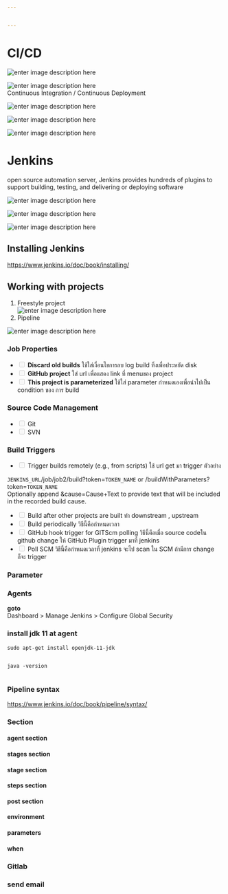 ```yaml
---


---
```


<h1 id="cicd">CI/CD</h1>
<p><img src="https://s3.ap-southeast-1.amazonaws.com/how2coding.com/jenkins/ci-cd.png" alt="enter image description here"></p>
<p><img src="https://s3.ap-southeast-1.amazonaws.com/how2coding.com/jenkins/cicd2.png" alt="enter image description here"><br>
Continuous Integration / Continuous Deployment</p>
<p><img src="https://s3.ap-southeast-1.amazonaws.com/how2coding.com/jenkins/cicd3.png" alt="enter image description here"></p>
<p><img src="https://s3.ap-southeast-1.amazonaws.com/how2coding.com/jenkins/cicd4.png" alt="enter image description here"></p>
<p><img src="https://s3.ap-southeast-1.amazonaws.com/how2coding.com/jenkins/cicdtool.png" alt="enter image description here"></p>
<h1 id="jenkins">Jenkins</h1>
<p>open source automation server, Jenkins provides hundreds of plugins to support building, testing, and delivering or deploying software</p>
<p><img src="https://s3.ap-southeast-1.amazonaws.com/how2coding.com/jenkins/jenkin1.png" alt="enter image description here"></p>
<p><img src="https://s3.ap-southeast-1.amazonaws.com/how2coding.com/jenkins/jenkin2.png" alt="enter image description here"></p>
<p><img src="https://s3.ap-southeast-1.amazonaws.com/how2coding.com/jenkins/jenkin3.png" alt="enter image description here"></p>
<h2 id="installing-jenkins">Installing Jenkins</h2>
<p><a href="https://www.jenkins.io/doc/book/installing/">https://www.jenkins.io/doc/book/installing/</a></p>
<h2 id="working-with-projects">Working with projects</h2>
<ol>
<li>Freestyle project<br>
<img src="https://s3.ap-southeast-1.amazonaws.com/how2coding.com/jenkins/jenkins5.jpg" alt="enter image description here"></li>
<li>Pipeline</li>
</ol>
<p><img src="https://s3.ap-southeast-1.amazonaws.com/how2coding.com/jenkins/pipe.png" alt="enter image description here"></p>
<h3 id="job-properties">Job Properties</h3>
<ul>
<li class="task-list-item"><input type="checkbox" class="task-list-item-checkbox" disabled=""> <strong>Discard old builds</strong> ใช้ใส่เงื่อนไขการลบ log build ทิ้งเพื่อประหยัด disk</li>
<li class="task-list-item"><input type="checkbox" class="task-list-item-checkbox" disabled=""> <strong>GitHub project</strong> ใส่ url เพื่อแสดง link ที่ menuของ project</li>
<li class="task-list-item"><input type="checkbox" class="task-list-item-checkbox" disabled=""> <strong>This project is parameterized</strong> ใช้ใส่ parameter กำหนดเองเพื่อนำไปเป็น condition ของ การ build</li>
</ul>
<h3 id="source-code-management">Source Code Management</h3>
<ul>
<li class="task-list-item"><input type="checkbox" class="task-list-item-checkbox" disabled=""> Git</li>
<li class="task-list-item"><input type="checkbox" class="task-list-item-checkbox" disabled=""> SVN</li>
</ul>
<h3 id="build-triggers">Build Triggers</h3>
<ul>
<li class="task-list-item"><input type="checkbox" class="task-list-item-checkbox" disabled=""> Trigger builds remotely (e.g., from scripts) ใช้ url get มา trigger ตัวอย่าง</li>
</ul>
<p><code>JENKINS_URL</code>/job/job2/build?token=<code>TOKEN_NAME</code> or /buildWithParameters?token=<code>TOKEN_NAME</code><br>
Optionally append &amp;cause=Cause+Text to provide text that will be included in the recorded build cause.</p>
<ul>
<li class="task-list-item"><input type="checkbox" class="task-list-item-checkbox" disabled=""> Build after other projects are built ทำ downstream , upstream</li>
<li class="task-list-item"><input type="checkbox" class="task-list-item-checkbox" disabled=""> Build periodically วิธีนี้คือกำหนดเวลา</li>
<li class="task-list-item"><input type="checkbox" class="task-list-item-checkbox" disabled=""> GitHub hook trigger for GITScm polling วิธีนี้คือเมื่อ source codeใน github change ให้ GitHub Plugin   trigger มาที่ jenkins</li>
<li class="task-list-item"><input type="checkbox" class="task-list-item-checkbox" disabled=""> Poll SCM วิธีนี้คือกำหนดเวลาที่ jenkins จะไป scan ใน SCM ถ้ามีการ change ก็จะ trigger</li>
</ul>
<h3 id="parameter">Parameter</h3>
<h3 id="agents">Agents</h3>
<p><strong>goto</strong><br>
Dashboard &gt; Manage Jenkins &gt; Configure Global Security</p>
<h3 id="install-jdk-11-at-agent">install jdk 11 at agent</h3>
<pre><code>sudo apt-get install openjdk-11-jdk

java -version
</code></pre>
<h3 id="pipeline-syntax">Pipeline syntax</h3>
<p><a href="https://www.jenkins.io/doc/book/pipeline/syntax/">https://www.jenkins.io/doc/book/pipeline/syntax/</a></p>
<h3 id="section">Section</h3>
<h4 id="agent-section">agent section</h4>
<h4 id="stages-section">stages section</h4>
<h4 id="stage-section">stage section</h4>
<h4 id="steps-section">steps section</h4>
<h4 id="post-section">post section</h4>
<h4 id="environment">environment</h4>
<h4 id="parameters">parameters</h4>
<h4 id="when">when</h4>
<h3 id="gitlab">Gitlab</h3>
<h3 id="send-email">send email</h3>

